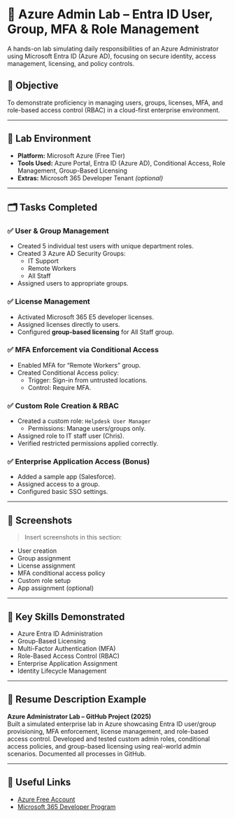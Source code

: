 # 🔐 Azure Admin Lab – Entra ID User, Group, MFA & Role Management

A hands-on lab simulating daily responsibilities of an Azure Administrator using Microsoft Entra ID (Azure AD), focusing on secure identity, access management, licensing, and policy controls.

## 🎯 Objective

To demonstrate proficiency in managing users, groups, licenses, MFA, and role-based access control (RBAC) in a cloud-first enterprise environment.

---

## 🧰 Lab Environment

- **Platform:** Microsoft Azure (Free Tier)
- **Tools Used:** Azure Portal, Entra ID (Azure AD), Conditional Access, Role Management, Group-Based Licensing
- **Extras:** Microsoft 365 Developer Tenant *(optional)*

---

## 🗂️ Tasks Completed

### ✅ User & Group Management
- Created 5 individual test users with unique department roles.
- Created 3 Azure AD Security Groups:
  - IT Support
  - Remote Workers
  - All Staff
- Assigned users to appropriate groups.

### ✅ License Management
- Activated Microsoft 365 E5 developer licenses.
- Assigned licenses directly to users.
- Configured **group-based licensing** for All Staff group.

### ✅ MFA Enforcement via Conditional Access
- Enabled MFA for “Remote Workers” group.
- Created Conditional Access policy:
  - Trigger: Sign-in from untrusted locations.
  - Control: Require MFA.

### ✅ Custom Role Creation & RBAC
- Created a custom role: `Helpdesk User Manager`
  - Permissions: Manage users/groups only.
- Assigned role to IT staff user (Chris).
- Verified restricted permissions applied correctly.

### ✅ Enterprise Application Access (Bonus)
- Added a sample app (Salesforce).
- Assigned access to a group.
- Configured basic SSO settings.

---

## 📸 Screenshots

> Insert screenshots in this section:
- User creation
- Group assignment
- License assignment
- MFA conditional access policy
- Custom role setup
- App assignment (optional)

---

## 🧠 Key Skills Demonstrated

- Azure Entra ID Administration
- Group-Based Licensing
- Multi-Factor Authentication (MFA)
- Role-Based Access Control (RBAC)
- Enterprise Application Assignment
- Identity Lifecycle Management

---

## 📄 Resume Description Example

**Azure Administrator Lab – GitHub Project (2025)**  
Built a simulated enterprise lab in Azure showcasing Entra ID user/group provisioning, MFA enforcement, license management, and role-based access control. Developed and tested custom admin roles, conditional access policies, and group-based licensing using real-world admin scenarios. Documented all processes in GitHub.

---

## 🔗 Useful Links

- [Azure Free Account](https://azure.microsoft.com/free)
- [Microsoft 365 Developer Program](https://developer.microsoft.com/en-us/microsoft-365/dev-program/)
